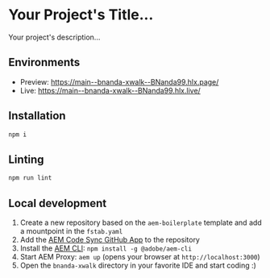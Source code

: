 # Your Project's Title...
Your project's description...

## Environments
- Preview: https://main--bnanda-xwalk--BNanda99.hlx.page/
- Live: https://main--bnanda-xwalk--BNanda99.hlx.live/

## Installation

```sh
npm i
```

## Linting

```sh
npm run lint
```

## Local development

1. Create a new repository based on the `aem-boilerplate` template and add a mountpoint in the `fstab.yaml`
1. Add the [AEM Code Sync GitHub App](https://github.com/apps/aem-code-sync) to the repository
1. Install the [AEM CLI](https://github.com/adobe/helix-cli): `npm install -g @adobe/aem-cli`
1. Start AEM Proxy: `aem up` (opens your browser at `http://localhost:3000`)
1. Open the `bnanda-xwalk` directory in your favorite IDE and start coding :)

